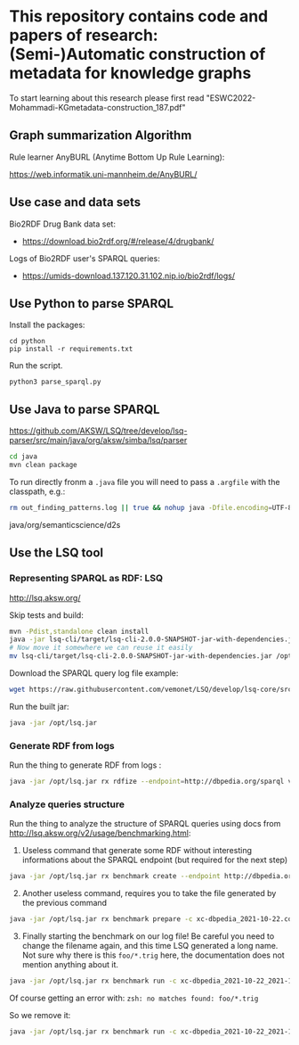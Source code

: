 # This repository contains code and papers of research: (Semi-)Automatic construction of metadata for knowledge graphs

To start learning about this research please first read "ESWC2022-Mohammadi-KGmetadata-construction_187.pdf" 
## Graph summarization Algorithm

Rule learner AnyBURL (Anytime Bottom Up Rule Learning):

https://web.informatik.uni-mannheim.de/AnyBURL/

## Use case and data sets

Bio2RDF Drug Bank data set:

* https://download.bio2rdf.org/#/release/4/drugbank/

Logs of Bio2RDF user's SPARQL queries: 

* https://umids-download.137.120.31.102.nip.io/bio2rdf/logs/

## Use Python to parse SPARQL

Install the packages:

```
cd python
pip install -r requirements.txt
```

Run the script.

```
python3 parse_sparql.py 
```


## Use Java to parse SPARQL

https://github.com/AKSW/LSQ/tree/develop/lsq-parser/src/main/java/org/aksw/simba/lsq/parser

```bash
cd java
mvn clean package
```

To run directly fronm a `.java` file you will need to pass a `.argfile` with the classpath, e.g.:

```bash
rm out_finding_patterns.log || true && nohup java -Dfile.encoding=UTF-8 @/home/coder/project/java/classpath.argfile nl.cochez.query_processing.metadata.MainIsomorphisms &> out_finding_patterns.log &
```

java/org/semanticscience/d2s

## Use the LSQ tool

### Representing SPARQL as RDF: LSQ 

http://lsq.aksw.org/

Skip tests and build:

```bash
mvn -Pdist,standalone clean install
java -jar lsq-cli/target/lsq-cli-2.0.0-SNAPSHOT-jar-with-dependencies.jar
# Now move it somewhere we can reuse it easily
mv lsq-cli/target/lsq-cli-2.0.0-SNAPSHOT-jar-with-dependencies.jar /opt/lsq.jar
```

Download the SPARQL query log file example:

```bash
wget https://raw.githubusercontent.com/vemonet/LSQ/develop/lsq-core/src/test/resources/logs/virtuoso.dbpedia.log
```

Run the built jar:

```bash
java -jar /opt/lsq.jar
```


### Generate RDF from logs

Run the thing to generate RDF from logs :

```bash
java -jar /opt/lsq.jar rx rdfize --endpoint=http://dbpedia.org/sparql virtuoso.dbpedia.log 
```


### Analyze queries structure

Run the thing to analyze the structure of SPARQL queries using docs from http://lsq.aksw.org/v2/usage/benchmarking.html:

1. Useless command that generate some RDF without interesting informations about the SPARQL endpoint (but required for the next step)

```bash
java -jar /opt/lsq.jar rx benchmark create --endpoint http://dbpedia.org/sparql --dataset dbpedia
```

2. Another useless command, requires you to take the file generated by the previous command

```bash
java -jar /opt/lsq.jar rx benchmark prepare -c xc-dbpedia_2021-10-22.conf.ttl
```

3. Finally starting the benchmark on our log file! Be careful you need to change the filename again, and this time LSQ generated a long name. Not sure why there is this `foo/*.trig` here, the documentation does not mention anything about it.

```bash
java -jar /opt/lsq.jar rx benchmark run -c xc-dbpedia_2021-10-22_2021-10-22T12_26_40_828056Z.run.ttl virtuoso.dbpedia.log foo/*.trig
```

Of course getting an error with: `zsh: no matches found: foo/*.trig`

So we remove it:

```bash
java -jar /opt/lsq.jar rx benchmark run -c xc-dbpedia_2021-10-22_2021-10-22T12_26_40_828056Z.run.ttl virtuoso.dbpedia.log
```

